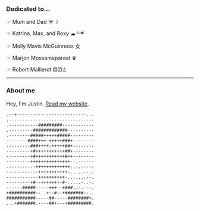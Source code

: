 ### Dedicated to...

☞ Mum and Dad ☀︎☽ 

☞ Katrina, Max, and Roxy ☁︎⛅︎☔︎

☞ Molly Mavis McGuinness ⼥

☞ Marjon Mossamaparast ♛

☞ Robert Mallierdt ⚄⚂♙

---

### About me

Hey, I'm Justin. [Read my website]().
```
.--+--------------------------...
.--------------------------------
.-----------#########------------
.---------#############----------
.--------#####+++++#####---------
--------####+++-+++++###+--------
---------###++++-+++++##+--------
---------+#+++++++++++##+--------
---------+#+++++++++++#++--------
---------+++++++++++++++--.------
-----------+++++++++++++..-.-----
------------+++++++++++-.....--.-
------------++++++++++-.......--.
---------+#--+++++++-#-.....-..-.
------#####-----+++--+###..-.---.
+##########--..+--#--+#######--..
###########-----##-----########+.
...+#######.----##+---+#########.
```
